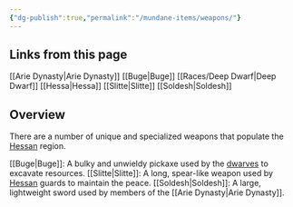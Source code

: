 ```yaml
---
{"dg-publish":true,"permalink":"/mundane-items/weapons/"}
---
```


## Links from this page
[[Arie Dynasty\|Arie Dynasty]]
[[Buge\|Buge]]
[[Races/Deep Dwarf\|Deep Dwarf]]
[[Hessa\|Hessa]]
[[Slitte\|Slitte]]
[[Soldesh\|Soldesh]]
## Overview
There are a number of unique and specialized weapons that populate the [Hessan](Hessa) region.

[[Buge\|Buge]]: A bulky and unwieldy pickaxe used by the [dwarves](Deep%20Dwarf) to excavate resources.
[[Slitte\|Slitte]]: A long, spear-like weapon used by [Hessan](Hessa) guards to maintain the peace.
[[Soldesh\|Soldesh]]: A large, lightweight sword used by members of the [[Arie Dynasty\|Arie Dynasty]].